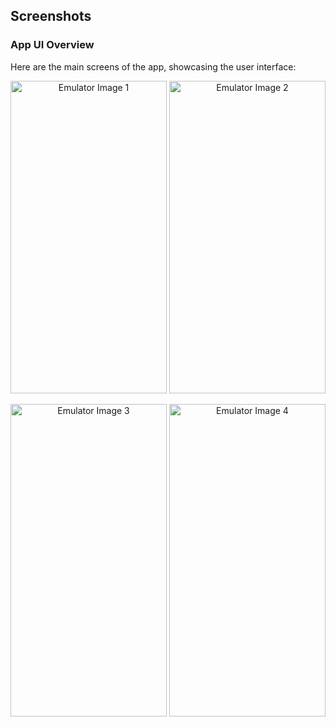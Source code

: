 ## Screenshots

### App UI Overview

Here are the main screens of the app, showcasing the user interface:


<p align="center">
  <img src="https://github.com/user-attachments/assets/528f6e56-8ee9-4f6e-8d25-28dca9833b9a", alt="Emulator Image 1" width="250" height="500"/>
  <img src="https://github.com/user-attachments/assets/9ae7e43f-2073-4d1b-910a-77c132e3fc45", alt="Emulator Image 2" width="250" height="500"/>
</p>

<p align="center">
  <img src="https://github.com/user-attachments/assets/8b84e72f-eace-49f0-86e9-d7947f6e8421", alt="Emulator Image 3" width="250" height="500"/>
  <img src="https://github.com/user-attachments/assets/cb61bf05-2974-4af0-8de3-0d59502403b2", alt="Emulator Image 4" width="250" height="500"/>
</p>

